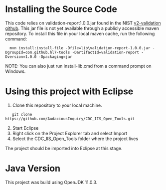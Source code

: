 # Installing the Source Code
This code relies on validation-report1.0.0.jar found in the NIST [v2-validation github](https://github.com/usnistgov/v2-validation). 
This jar file is not yet available through a publicly accessible maven repository.
To install this file in your local maven cache, run the following command:
```
  mvn install:install-file -Dfile=lib\validation-report-1.0.0.jar -DgroupId=com.github.hl7-tools -DartifactId=validation-report -Dversion=1.0.0 -Dpackaging=jar
```
NOTE: You can also just run install-lib.cmd from a command prompt on Windows.

# Using this project with Eclipse

1. Clone this repository to your local machine.
```
   git clone https://github.com/AudaciousInquiry/CDC_IIS_Open_Tools.git
```
2. Start Eclipse
3. Right click on the Project Explorer tab and select Import
4. Select the CDC_IIS_Open_Tools folder where the project lives

The project should be imported into Eclipse at this stage.

# Java Version
This project was build using OpenJDK 11.0.3. 
